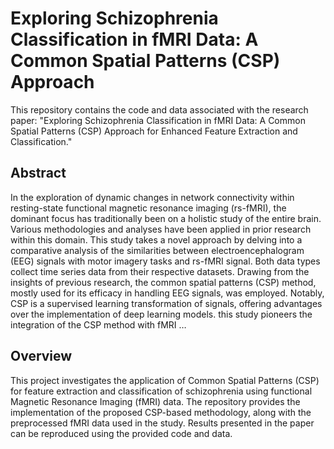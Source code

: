 # Exploring Schizophrenia Classification in fMRI Data: A Common Spatial Patterns (CSP) Approach

This repository contains the code and data associated with the research paper: "Exploring Schizophrenia Classification in fMRI Data: A Common Spatial Patterns (CSP) Approach for Enhanced Feature Extraction and Classification."

## Abstract

In the exploration of dynamic changes in network connectivity within resting-state functional magnetic resonance imaging (rs-fMRI), the dominant focus has traditionally been on a holistic study of the entire brain. Various methodologies and analyses have been applied in prior research within this domain. This study takes a novel approach by delving into a comparative analysis of the similarities between electroencephalogram (EEG) signals with motor imagery tasks and rs-fMRI signal. Both data types collect time series data from their respective datasets. Drawing from the insights of previous research, the common spatial patterns (CSP) method, mostly used for its efficacy in handling EEG signals, was employed. Notably, CSP is a supervised learning transformation of signals, offering advantages over the implementation of deep learning models. this study pioneers the integration of the CSP method with fMRI …


## Overview

This project investigates the application of Common Spatial Patterns (CSP) for feature extraction and classification of schizophrenia using functional Magnetic Resonance Imaging (fMRI) data.  The repository provides the implementation of the proposed CSP-based methodology, along with the preprocessed fMRI data used in the study.  Results presented in the paper can be reproduced using the provided code and data.

